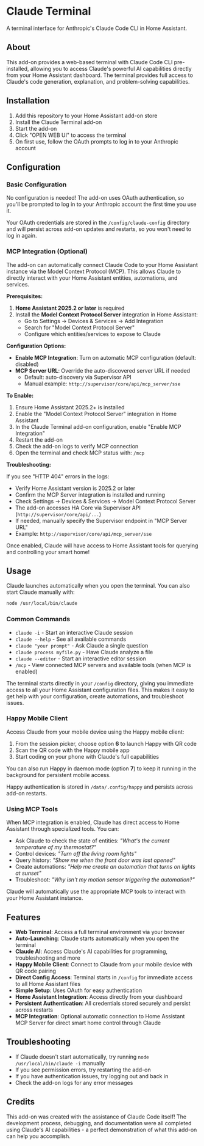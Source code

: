 # Claude Terminal

A terminal interface for Anthropic's Claude Code CLI in Home Assistant.

## About

This add-on provides a web-based terminal with Claude Code CLI pre-installed, allowing you to access Claude's powerful AI capabilities directly from your Home Assistant dashboard. The terminal provides full access to Claude's code generation, explanation, and problem-solving capabilities.

## Installation

1. Add this repository to your Home Assistant add-on store
2. Install the Claude Terminal add-on
3. Start the add-on
4. Click "OPEN WEB UI" to access the terminal
5. On first use, follow the OAuth prompts to log in to your Anthropic account

## Configuration

### Basic Configuration

No configuration is needed! The add-on uses OAuth authentication, so you'll be prompted to log in to your Anthropic account the first time you use it.

Your OAuth credentials are stored in the `/config/claude-config` directory and will persist across add-on updates and restarts, so you won't need to log in again.

### MCP Integration (Optional)

The add-on can automatically connect Claude Code to your Home Assistant instance via the Model Context Protocol (MCP). This allows Claude to directly interact with your Home Assistant entities, automations, and services.

**Prerequisites:**
1. **Home Assistant 2025.2 or later** is required
2. Install the **Model Context Protocol Server** integration in Home Assistant:
   - Go to Settings → Devices & Services → Add Integration
   - Search for "Model Context Protocol Server"
   - Configure which entities/services to expose to Claude

**Configuration Options:**

- **Enable MCP Integration**: Turn on automatic MCP configuration (default: disabled)
- **MCP Server URL**: Override the auto-discovered server URL if needed
  - Default: auto-discovery via Supervisor API
  - Manual example: `http://supervisor/core/api/mcp_server/sse`

**To Enable:**
1. Ensure Home Assistant 2025.2+ is installed
2. Enable the "Model Context Protocol Server" integration in Home Assistant
3. In the Claude Terminal add-on configuration, enable "Enable MCP Integration"
4. Restart the add-on
5. Check the add-on logs to verify MCP connection
6. Open the terminal and check MCP status with: `/mcp`

**Troubleshooting:**

If you see "HTTP 404" errors in the logs:
- Verify Home Assistant version is 2025.2 or later
- Confirm the MCP Server integration is installed and running
- Check Settings → Devices & Services → Model Context Protocol Server
- The add-on accesses HA Core via Supervisor API (`http://supervisor/core/api/...`)
- If needed, manually specify the Supervisor endpoint in "MCP Server URL"
- Example: `http://supervisor/core/api/mcp_server/sse`

Once enabled, Claude will have access to Home Assistant tools for querying and controlling your smart home!

## Usage

Claude launches automatically when you open the terminal. You can also start Claude manually with:

```bash
node /usr/local/bin/claude
```

### Common Commands

- `claude -i` - Start an interactive Claude session
- `claude --help` - See all available commands
- `claude "your prompt"` - Ask Claude a single question
- `claude process myfile.py` - Have Claude analyze a file
- `claude --editor` - Start an interactive editor session
- `/mcp` - View connected MCP servers and available tools (when MCP is enabled)

The terminal starts directly in your `/config` directory, giving you immediate access to all your Home Assistant configuration files. This makes it easy to get help with your configuration, create automations, and troubleshoot issues.

### Happy Mobile Client

Access Claude from your mobile device using the Happy mobile client:

1. From the session picker, choose option **6** to launch Happy with QR code
2. Scan the QR code with the Happy mobile app
3. Start coding on your phone with Claude's full capabilities

You can also run Happy in daemon mode (option **7**) to keep it running in the background for persistent mobile access.

Happy authentication is stored in `/data/.config/happy` and persists across add-on restarts.

### Using MCP Tools

When MCP integration is enabled, Claude has direct access to Home Assistant through specialized tools. You can:

- Ask Claude to check the state of entities: *"What's the current temperature of my thermostat?"*
- Control devices: *"Turn off the living room lights"*
- Query history: *"Show me when the front door was last opened"*
- Create automations: *"Help me create an automation that turns on lights at sunset"*
- Troubleshoot: *"Why isn't my motion sensor triggering the automation?"*

Claude will automatically use the appropriate MCP tools to interact with your Home Assistant instance.

## Features

- **Web Terminal**: Access a full terminal environment via your browser
- **Auto-Launching**: Claude starts automatically when you open the terminal
- **Claude AI**: Access Claude's AI capabilities for programming, troubleshooting and more
- **Happy Mobile Client**: Connect to Claude from your mobile device with QR code pairing
- **Direct Config Access**: Terminal starts in `/config` for immediate access to all Home Assistant files
- **Simple Setup**: Uses OAuth for easy authentication
- **Home Assistant Integration**: Access directly from your dashboard
- **Persistent Authentication**: All credentials stored securely and persist across restarts
- **MCP Integration**: Optional automatic connection to Home Assistant MCP Server for direct smart home control through Claude

## Troubleshooting

- If Claude doesn't start automatically, try running `node /usr/local/bin/claude -i` manually
- If you see permission errors, try restarting the add-on
- If you have authentication issues, try logging out and back in
- Check the add-on logs for any error messages

## Credits

This add-on was created with the assistance of Claude Code itself! The development process, debugging, and documentation were all completed using Claude's AI capabilities - a perfect demonstration of what this add-on can help you accomplish.